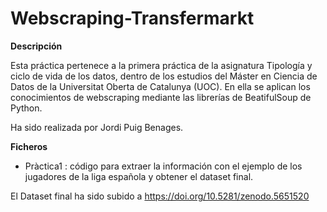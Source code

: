 # Webscraping-Transfermarkt
**Descripción**

Esta práctica pertenece a la primera práctica de la asignatura Tipología y ciclo de vida de los datos, dentro de los estudios del Máster en Ciencia de Datos de la Universitat Oberta de Catalunya (UOC). En ella se aplican los conocimientos de webscraping mediante las librerías de BeatifulSoup de Python.

Ha sido realizada por Jordi Puig Benages.

**Ficheros**
- Pràctica1 : código para extraer la información con el ejemplo de los jugadores de la liga española y obtener el dataset final.

El Dataset final ha sido subido a https://doi.org/10.5281/zenodo.5651520
